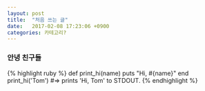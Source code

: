```yaml
---
layout: post
title:  "처음 쓰는 글"
date:   2017-02-08 17:23:06 +0900
categories: 카테고리?
---
```

### 안녕 친구들
{% highlight ruby %}
def print_hi(name)
  puts "Hi, #{name}"
end
print_hi('Tom')
#=> prints 'Hi, Tom' to STDOUT.
{% endhighlight %}

[jekyll-docs]: https://jekyllrb.com/docs/home
[jekyll-gh]:   https://github.com/jekyll/jekyll
[jekyll-talk]: https://talk.jekyllrb.com/
